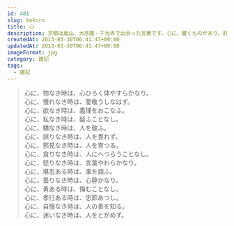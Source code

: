 ```yaml
---
id: 481
slug: kokoro
title: 心
description: 京都は嵐山、大悲閣・千光寺で出会った言葉です。心に、響くものがあり、肝に銘じていきます。
createdAt: 2013-03-30T06:41:47+09:00
updatedAt: 2013-03-30T06:41:47+09:00
imageFormat: jpg
category: 雑記
tags:
  - 雑記
---
```


> 心に、物なき時は、心ひろく体やすらかなり。  
> 心に、慢れなき時は、愛敬うしなはず。  
> 心に、欲なき時は、義理をおこなふ。  
> 心に、私なき時は、疑ふことなし。  
> 心に、驕なき時は、人を敬ふ。  
> 心に、誤りなき時は、人を畏れず。  
> 心に、邪見なき時は、人を育つる。  
> 心に、貪りなき時は、人にへつらうことなし。  
> 心に、怒りなき時は、言葉やわらかなり。  
> 心に、堪忍ある時は、事を調ふ。  
> 心に、曇りなき時は、心静かなり。  
> 心に、勇ある時は、悔むことなし。  
> 心に、孝行ある時は、忠節あつし。  
> 心に、自慢なき時は、人の善を知る。  
> 心に、迷いなき時は、人をとがめず。
